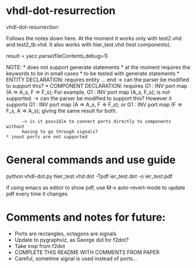 # vhdl-dot-resurrection
vhdl-dot-resurrection

Follows the notes down here.
At the moment it works only with test2.vhd and test2_tb.vhd.
It also works with hier_test.vhd (test components).

result = yacc.parse(fileContents,debug=1)

NOTE:
	* does not support generate statements
	* at the moment requires the keywords to be in small cases
	* to be tested with generate statements
	* ENTITY DECLARATION:
	  requires entity <NAME> ... end <NAME>
	     -> can the parser be modified to support this?
	* COMPONENT DECLARATION:
	  requires G1 : INV port map (A => A_s, F => F_s);
	  For example, G1 : INV port map (A_s, F_s); is not supported.
	     -> can the parser be modified to support this?
	  However it supports G1 : INV port map (A => A_s, F => F_s);
	  or G1 : INV port map (F => F_s, A => A_s); giving the same result
	  for both.

	      -> is it possible to connect ports directly to components without
	      having to go through signals?
	* inout ports are not supported

# General commands and use guide

python vhdl-dot.py hier_test.vhd
dot -Tpdf ier_test.dot -o ier_test.pdf

if using emacs as editor to show pdf, use M-x auto-revert-mode to update pdf every time it changes

# Comments and notes for future:

* Ports are rectangles, octagons are signals
* Update to pygraphviz, as George did for f2dot?
* Take insp from f2dot
* COMPLETE THIS README WITH COMMENTS FROM PAPER
* Careful, sometime signal is used instead of ports...

